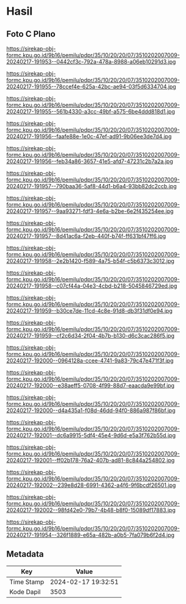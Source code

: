 # Hasil

## Foto C Plano

https://sirekap-obj-formc.kpu.go.id/9b16/pemilu/pdpr/35/10/20/20/07/3510202007009-20240217-191953--0442cf3c-792a-478a-8988-a06eb10291d3.jpg

https://sirekap-obj-formc.kpu.go.id/9b16/pemilu/pdpr/35/10/20/20/07/3510202007009-20240217-191955--78ccef4e-625a-42bc-ae94-03f5d6334704.jpg

https://sirekap-obj-formc.kpu.go.id/9b16/pemilu/pdpr/35/10/20/20/07/3510202007009-20240217-191955--561b4330-a3cc-49bf-a575-6be4ddd818d1.jpg

https://sirekap-obj-formc.kpu.go.id/9b16/pemilu/pdpr/35/10/20/20/07/3510202007009-20240217-191956--faafe88e-1e0c-47ef-ad91-9b06ee3de7d4.jpg

https://sirekap-obj-formc.kpu.go.id/9b16/pemilu/pdpr/35/10/20/20/07/3510202007009-20240217-191956--feb34a86-3657-41e5-afd7-47231c2b7a2a.jpg

https://sirekap-obj-formc.kpu.go.id/9b16/pemilu/pdpr/35/10/20/20/07/3510202007009-20240217-191957--790baa36-5af8-44d1-b6a4-93bb82dc2ccb.jpg

https://sirekap-obj-formc.kpu.go.id/9b16/pemilu/pdpr/35/10/20/20/07/3510202007009-20240217-191957--9aa93271-fdf3-4e6a-b2be-6e2f435254ee.jpg

https://sirekap-obj-formc.kpu.go.id/9b16/pemilu/pdpr/35/10/20/20/07/3510202007009-20240217-191957--8d41ac6a-f2eb-440f-b74f-ff631bf47ff6.jpg

https://sirekap-obj-formc.kpu.go.id/9b16/pemilu/pdpr/35/10/20/20/07/3510202007009-20240217-191958--2e2b1420-f589-4a75-b54f-c5b6373c3012.jpg

https://sirekap-obj-formc.kpu.go.id/9b16/pemilu/pdpr/35/10/20/20/07/3510202007009-20240217-191958--c07cf44a-04e3-4cbd-b218-5045846729ed.jpg

https://sirekap-obj-formc.kpu.go.id/9b16/pemilu/pdpr/35/10/20/20/07/3510202007009-20240217-191959--b30ce7de-11cd-4c8e-91d8-db3f31df0e94.jpg

https://sirekap-obj-formc.kpu.go.id/9b16/pemilu/pdpr/35/10/20/20/07/3510202007009-20240217-191959--cf2c6d34-2f04-4b7b-b130-d6c3cac286f5.jpg

https://sirekap-obj-formc.kpu.go.id/9b16/pemilu/pdpr/35/10/20/20/07/3510202007009-20240217-192000--0964128a-ccee-4741-9a83-79c47e471f3f.jpg

https://sirekap-obj-formc.kpu.go.id/9b16/pemilu/pdpr/35/10/20/20/07/3510202007009-20240217-192000--e38aeff5-0708-4f99-88d7-eaacda9e99bf.jpg

https://sirekap-obj-formc.kpu.go.id/9b16/pemilu/pdpr/35/10/20/20/07/3510202007009-20240217-192000--d4a435a1-f08d-46dd-94f0-886a987f86bf.jpg

https://sirekap-obj-formc.kpu.go.id/9b16/pemilu/pdpr/35/10/20/20/07/3510202007009-20240217-192001--dc6a9915-5df4-45e4-9d6d-e5a3f762b55d.jpg

https://sirekap-obj-formc.kpu.go.id/9b16/pemilu/pdpr/35/10/20/20/07/3510202007009-20240217-192001--ff02b178-76a2-407b-ad81-8c844a254802.jpg

https://sirekap-obj-formc.kpu.go.id/9b16/pemilu/pdpr/35/10/20/20/07/3510202007009-20240217-192002--239e8d28-6991-4362-a4f6-9f6bcdf26501.jpg

https://sirekap-obj-formc.kpu.go.id/9b16/pemilu/pdpr/35/10/20/20/07/3510202007009-20240217-192002--98fd42e0-79b7-4b48-b8f0-15089df17883.jpg

https://sirekap-obj-formc.kpu.go.id/9b16/pemilu/pdpr/35/10/20/20/07/3510202007009-20240217-191954--326f1889-e65a-482b-a0b5-7fa079b6f2d4.jpg


## Metadata

| Key        | Value               |
| ---------- | ------------------- |
| Time Stamp | 2024-02-17 19:32:51 |
| Kode Dapil | 3503                |




